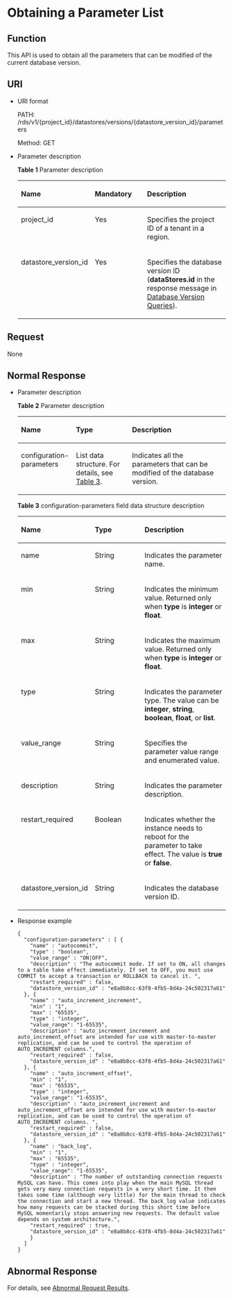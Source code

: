 # Obtaining a Parameter List<a name="en-us_topic_0034943369"></a>

## Function<a name="section4850156117316"></a>

This API is used to obtain all the parameters that can be modified of the current database version.

## URI<a name="section28961517113719"></a>

-   URI format

    PATH: /rds/v1/\{project\_id\}/datastores/versions/\{datastore\_version\_id\}/parameters

    Method: GET

-   Parameter description

    **Table  1**  Parameter description

    <a name="table4657088"></a>
    <table><thead align="left"><tr id="row60083059"><th class="cellrowborder" valign="top" width="20.93%" id="mcps1.2.4.1.1"><p id="p34889605"><a name="p34889605"></a><a name="p34889605"></a><strong id="b84235270691445_1"><a name="b84235270691445_1"></a><a name="b84235270691445_1"></a>Name</strong></p>
    </th>
    <th class="cellrowborder" valign="top" width="28.439999999999998%" id="mcps1.2.4.1.2"><p id="p7485743"><a name="p7485743"></a><a name="p7485743"></a><strong id="b842352706102346_1"><a name="b842352706102346_1"></a><a name="b842352706102346_1"></a>Mandatory</strong></p>
    </th>
    <th class="cellrowborder" valign="top" width="50.629999999999995%" id="mcps1.2.4.1.3"><p id="p2365466"><a name="p2365466"></a><a name="p2365466"></a><strong id="b842352706163417_1"><a name="b842352706163417_1"></a><a name="b842352706163417_1"></a>Description</strong></p>
    </th>
    </tr>
    </thead>
    <tbody><tr id="row57385070"><td class="cellrowborder" valign="top" width="20.93%" headers="mcps1.2.4.1.1 "><p id="p17679057"><a name="p17679057"></a><a name="p17679057"></a>project_id</p>
    </td>
    <td class="cellrowborder" valign="top" width="28.439999999999998%" headers="mcps1.2.4.1.2 "><p id="p22717550"><a name="p22717550"></a><a name="p22717550"></a>Yes</p>
    </td>
    <td class="cellrowborder" valign="top" width="50.629999999999995%" headers="mcps1.2.4.1.3 "><p id="p48030001163437"><a name="p48030001163437"></a><a name="p48030001163437"></a>Specifies the project ID of a tenant in a region.</p>
    </td>
    </tr>
    <tr id="row2864326155157"><td class="cellrowborder" valign="top" width="20.93%" headers="mcps1.2.4.1.1 "><p id="p41557789155220"><a name="p41557789155220"></a><a name="p41557789155220"></a>datastore_version_id</p>
    </td>
    <td class="cellrowborder" valign="top" width="28.439999999999998%" headers="mcps1.2.4.1.2 "><p id="p10737742155220"><a name="p10737742155220"></a><a name="p10737742155220"></a>Yes</p>
    </td>
    <td class="cellrowborder" valign="top" width="50.629999999999995%" headers="mcps1.2.4.1.3 "><p id="p64450739155220"><a name="p64450739155220"></a><a name="p64450739155220"></a>Specifies the database version ID (<strong id="b842352706195851"><a name="b842352706195851"></a><a name="b842352706195851"></a>dataStores.id</strong> in the response message in <a href="database-version-queries.md">Database Version Queries</a>).</p>
    </td>
    </tr>
    </tbody>
    </table>


## Request<a name="section3074340117316"></a>

None

## Normal Response<a name="section28521534113742"></a>

-   Parameter description

    **Table  2**  Parameter description

    <a name="table29752153"></a>
    <table><thead align="left"><tr id="row62070345"><th class="cellrowborder" valign="top" width="21.3%" id="mcps1.2.4.1.1"><p id="p61642077"><a name="p61642077"></a><a name="p61642077"></a><strong id="b84235270691445_5"><a name="b84235270691445_5"></a><a name="b84235270691445_5"></a>Name</strong></p>
    </th>
    <th class="cellrowborder" valign="top" width="28.26%" id="mcps1.2.4.1.2"><p id="p26952341"><a name="p26952341"></a><a name="p26952341"></a><strong id="b842352706164541_1"><a name="b842352706164541_1"></a><a name="b842352706164541_1"></a>Type</strong></p>
    </th>
    <th class="cellrowborder" valign="top" width="50.44%" id="mcps1.2.4.1.3"><p id="p35656026"><a name="p35656026"></a><a name="p35656026"></a><strong id="b842352706163417_5"><a name="b842352706163417_5"></a><a name="b842352706163417_5"></a>Description</strong></p>
    </th>
    </tr>
    </thead>
    <tbody><tr id="row2456979"><td class="cellrowborder" valign="top" width="21.3%" headers="mcps1.2.4.1.1 "><p id="p64797609"><a name="p64797609"></a><a name="p64797609"></a>configuration-parameters</p>
    </td>
    <td class="cellrowborder" valign="top" width="28.26%" headers="mcps1.2.4.1.2 "><p id="p14114947"><a name="p14114947"></a><a name="p14114947"></a>List data structure. For details, see <a href="#table34207804">Table 3</a>.</p>
    </td>
    <td class="cellrowborder" valign="top" width="50.44%" headers="mcps1.2.4.1.3 "><p id="p22140377"><a name="p22140377"></a><a name="p22140377"></a>Indicates all the parameters that can be modified of the database version.</p>
    </td>
    </tr>
    </tbody>
    </table>

    **Table  3**  configuration-parameters field data structure description

    <a name="table34207804"></a>
    <table><thead align="left"><tr id="row41360766"><th class="cellrowborder" valign="top" width="21.3%" id="mcps1.2.4.1.1"><p id="p61887768"><a name="p61887768"></a><a name="p61887768"></a><strong id="b84235270691445_7"><a name="b84235270691445_7"></a><a name="b84235270691445_7"></a>Name</strong></p>
    </th>
    <th class="cellrowborder" valign="top" width="28.07%" id="mcps1.2.4.1.2"><p id="p46853302"><a name="p46853302"></a><a name="p46853302"></a><strong id="b842352706164541_3"><a name="b842352706164541_3"></a><a name="b842352706164541_3"></a>Type</strong></p>
    </th>
    <th class="cellrowborder" valign="top" width="50.629999999999995%" id="mcps1.2.4.1.3"><p id="p37021121"><a name="p37021121"></a><a name="p37021121"></a><strong id="b842352706163417_7"><a name="b842352706163417_7"></a><a name="b842352706163417_7"></a>Description</strong></p>
    </th>
    </tr>
    </thead>
    <tbody><tr id="row45920800"><td class="cellrowborder" valign="top" width="21.3%" headers="mcps1.2.4.1.1 "><p id="p45484399163245"><a name="p45484399163245"></a><a name="p45484399163245"></a>name</p>
    </td>
    <td class="cellrowborder" valign="top" width="28.07%" headers="mcps1.2.4.1.2 "><p id="p60357736163245"><a name="p60357736163245"></a><a name="p60357736163245"></a>String</p>
    </td>
    <td class="cellrowborder" valign="top" width="50.629999999999995%" headers="mcps1.2.4.1.3 "><p id="p57138453163245"><a name="p57138453163245"></a><a name="p57138453163245"></a>Indicates the parameter name.</p>
    </td>
    </tr>
    <tr id="row49204239"><td class="cellrowborder" valign="top" width="21.3%" headers="mcps1.2.4.1.1 "><p id="p26120409"><a name="p26120409"></a><a name="p26120409"></a>min</p>
    </td>
    <td class="cellrowborder" valign="top" width="28.07%" headers="mcps1.2.4.1.2 "><p id="p35378404"><a name="p35378404"></a><a name="p35378404"></a>String</p>
    </td>
    <td class="cellrowborder" valign="top" width="50.629999999999995%" headers="mcps1.2.4.1.3 "><p id="p47078488"><a name="p47078488"></a><a name="p47078488"></a>Indicates the minimum value. Returned only when <strong id="b842352706153531"><a name="b842352706153531"></a><a name="b842352706153531"></a>type</strong> is <strong id="b842352706153537"><a name="b842352706153537"></a><a name="b842352706153537"></a>integer</strong> or <strong id="b84235270692552"><a name="b84235270692552"></a><a name="b84235270692552"></a>float</strong>.</p>
    </td>
    </tr>
    <tr id="row21053208"><td class="cellrowborder" valign="top" width="21.3%" headers="mcps1.2.4.1.1 "><p id="p27588283"><a name="p27588283"></a><a name="p27588283"></a>max</p>
    </td>
    <td class="cellrowborder" valign="top" width="28.07%" headers="mcps1.2.4.1.2 "><p id="p20058459"><a name="p20058459"></a><a name="p20058459"></a>String</p>
    </td>
    <td class="cellrowborder" valign="top" width="50.629999999999995%" headers="mcps1.2.4.1.3 "><p id="p14122463"><a name="p14122463"></a><a name="p14122463"></a>Indicates the maximum value. Returned only when <strong id="b842352706153556"><a name="b842352706153556"></a><a name="b842352706153556"></a>type</strong> is <strong id="b842352706153319"><a name="b842352706153319"></a><a name="b842352706153319"></a>integer</strong> or <strong id="b119659312492627"><a name="b119659312492627"></a><a name="b119659312492627"></a>float</strong>.</p>
    </td>
    </tr>
    <tr id="row66492344163847"><td class="cellrowborder" valign="top" width="21.3%" headers="mcps1.2.4.1.1 "><p id="p61560188163847"><a name="p61560188163847"></a><a name="p61560188163847"></a>type</p>
    </td>
    <td class="cellrowborder" valign="top" width="28.07%" headers="mcps1.2.4.1.2 "><p id="p20319368163847"><a name="p20319368163847"></a><a name="p20319368163847"></a>String</p>
    </td>
    <td class="cellrowborder" valign="top" width="50.629999999999995%" headers="mcps1.2.4.1.3 "><p id="p35256079163847"><a name="p35256079163847"></a><a name="p35256079163847"></a>Indicates the parameter type. The value can be <strong id="b84235270620120"><a name="b84235270620120"></a><a name="b84235270620120"></a>integer</strong>, <strong id="b84235270620129"><a name="b84235270620129"></a><a name="b84235270620129"></a>string</strong>, <strong id="b842352706201217"><a name="b842352706201217"></a><a name="b842352706201217"></a>boolean</strong>, <strong id="b842352706201226"><a name="b842352706201226"></a><a name="b842352706201226"></a>float</strong>, or <strong id="b842352706201235"><a name="b842352706201235"></a><a name="b842352706201235"></a>list</strong>.</p>
    </td>
    </tr>
    <tr id="row18311707165752"><td class="cellrowborder" valign="top" width="21.3%" headers="mcps1.2.4.1.1 "><p id="p7200466165951"><a name="p7200466165951"></a><a name="p7200466165951"></a>value_range</p>
    </td>
    <td class="cellrowborder" valign="top" width="28.07%" headers="mcps1.2.4.1.2 "><p id="p14648596165951"><a name="p14648596165951"></a><a name="p14648596165951"></a>String</p>
    </td>
    <td class="cellrowborder" valign="top" width="50.629999999999995%" headers="mcps1.2.4.1.3 "><p id="p45685652165951"><a name="p45685652165951"></a><a name="p45685652165951"></a>Specifies the parameter value range and enumerated value.</p>
    </td>
    </tr>
    <tr id="row24783327165741"><td class="cellrowborder" valign="top" width="21.3%" headers="mcps1.2.4.1.1 "><p id="p18844278165951"><a name="p18844278165951"></a><a name="p18844278165951"></a>description</p>
    </td>
    <td class="cellrowborder" valign="top" width="28.07%" headers="mcps1.2.4.1.2 "><p id="p47270407165951"><a name="p47270407165951"></a><a name="p47270407165951"></a>String</p>
    </td>
    <td class="cellrowborder" valign="top" width="50.629999999999995%" headers="mcps1.2.4.1.3 "><p id="p3697753165951"><a name="p3697753165951"></a><a name="p3697753165951"></a>Indicates the parameter description.</p>
    </td>
    </tr>
    <tr id="row3494747312729"><td class="cellrowborder" valign="top" width="21.3%" headers="mcps1.2.4.1.1 "><p id="p6084539712735"><a name="p6084539712735"></a><a name="p6084539712735"></a>restart_required</p>
    </td>
    <td class="cellrowborder" valign="top" width="28.07%" headers="mcps1.2.4.1.2 "><p id="p2953011612735"><a name="p2953011612735"></a><a name="p2953011612735"></a>Boolean</p>
    </td>
    <td class="cellrowborder" valign="top" width="50.629999999999995%" headers="mcps1.2.4.1.3 "><p id="p4312922012735"><a name="p4312922012735"></a><a name="p4312922012735"></a>Indicates whether the instance needs to reboot for the parameter to take effect. The value is <strong id="b842352706105121"><a name="b842352706105121"></a><a name="b842352706105121"></a>true</strong> or <strong id="b842352706105117"><a name="b842352706105117"></a><a name="b842352706105117"></a>false</strong>.</p>
    </td>
    </tr>
    <tr id="row19561357163847"><td class="cellrowborder" valign="top" width="21.3%" headers="mcps1.2.4.1.1 "><p id="p41834487163847"><a name="p41834487163847"></a><a name="p41834487163847"></a>datastore_version_id</p>
    </td>
    <td class="cellrowborder" valign="top" width="28.07%" headers="mcps1.2.4.1.2 "><p id="p33150314163847"><a name="p33150314163847"></a><a name="p33150314163847"></a>String</p>
    </td>
    <td class="cellrowborder" valign="top" width="50.629999999999995%" headers="mcps1.2.4.1.3 "><p id="p820893163847"><a name="p820893163847"></a><a name="p820893163847"></a>Indicates the database version ID.</p>
    </td>
    </tr>
    </tbody>
    </table>


-   Response example

    ```
    {
      "configuration-parameters" : [ {
        "name" : "autocommit",
        "type" : "boolean",
        "value_range" : "ON|OFF",
        "description" : "The autocommit mode. If set to ON, all changes to a table take effect immediately. If set to OFF, you must use COMMIT to accept a transaction or ROLLBACK to cancel it. ",
        "restart_required" : false,
        "datastore_version_id" : "e8a8b8cc-63f8-4fb5-8d4a-24c502317a61"
      }, {
        "name" : "auto_increment_increment",
        "min" : "1",
        "max" : "65535",
        "type" : "integer",
        "value_range": "1-65535",
        "description" : "auto_increment_increment and auto_increment_offset are intended for use with master-to-master replication, and can be used to control the operation of AUTO_INCREMENT columns.",
        "restart_required" : false,
        "datastore_version_id" : "e8a8b8cc-63f8-4fb5-8d4a-24c502317a61"
      }, {
        "name" : "auto_increment_offset",
        "min" : "1",
        "max" : "65535",
        "type" : "integer",
        "value_range": "1-65535",
        "description" : "auto_increment_increment and auto_increment_offset are intended for use with master-to-master replication, and can be used to control the operation of AUTO_INCREMENT columns. ",
        "restart_required" : false,
        "datastore_version_id" : "e8a8b8cc-63f8-4fb5-8d4a-24c502317a61"
      }, {
        "name" : "back_log",
        "min" : "1",
        "max" : "65535",
        "type" : "integer",
        "value_range": "1-65535",
        "description" : "The number of outstanding connection requests MySQL can have. This comes into play when the main MySQL thread gets very many connection requests in a very short time. It then takes some time (although very little) for the main thread to check the connection and start a new thread. The back_log value indicates how many requests can be stacked during this short time before MySQL momentarily stops answering new requests. The default value depends on system architecture.",
        "restart_required" : true,
        "datastore_version_id" : "e8a8b8cc-63f8-4fb5-8d4a-24c502317a61"
        }
      ]
    }
    ```


## Abnormal Response<a name="section51597550"></a>

For details, see  [Abnormal Request Results](abnormal-request-results.md).

